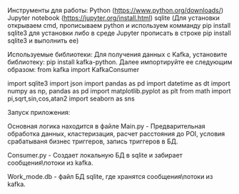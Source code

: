 Инструменты для работы:
Python (https://www.python.org/downloads/)
Jupyter notebook (https://jupyter.org/install.html)
sqlite (Для установки открываем cmd, прописываем python и используем комманду pip install sqlite3 для установки
		либо в среде Jupyter прописать в строке pip install sqlite3 и выполнить ее)

Используемые библиотеки:
Для получения данных с Kafka, установите библиотеку: pip install kafka-python.
Далее импортируйте ее следующим образом:
from kafka import KafkaConsumer

import sqlite3
import json
import pandas as pd
import datetime as dt
import numpy as np, pandas as pd
import matplotlib.pyplot as plt
from math import pi,sqrt,sin,cos,atan2
import seaborn as sns

Запуск приложения:

Основная логика находится в файле Main.py - Предварительная обработка данных, кластеризация, расчет расстояния до POI, условия срабатываня бизнес триггеров, запись триггеров в БД.

Consumer.py - Создает локальную БД в sqlite и забирает сообщения\потоки из kafka.

Work_mode.db - файл БД sqlite, где хранятся сообщения\потоки из kafka.
